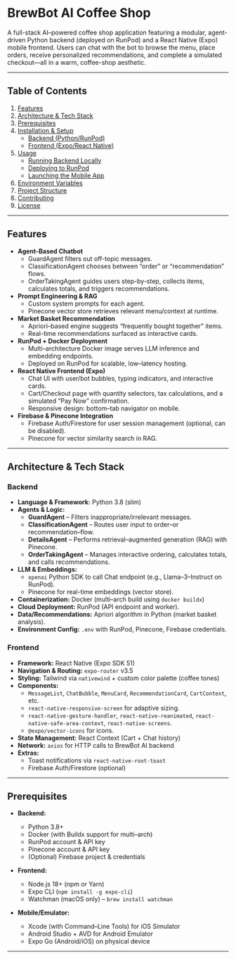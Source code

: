 # BrewBot AI Coffee Shop

A full-stack AI–powered coffee shop application featuring a modular, agent-driven Python backend (deployed on RunPod) and a React Native (Expo) mobile frontend. Users can chat with the bot to browse the menu, place orders, receive personalized recommendations, and complete a simulated checkout—all in a warm, coffee-shop aesthetic.

---

## Table of Contents

1. [Features](#features)  
2. [Architecture & Tech Stack](#architecture--tech-stack)  
3. [Prerequisites](#prerequisites)  
4. [Installation & Setup](#installation--setup)  
   - [Backend (Python/RunPod)](#backend-pythonrunpod)  
   - [Frontend (Expo/React Native)](#frontend-exporeact-native)  
5. [Usage](#usage)  
   - [Running Backend Locally](#running-backend-locally)  
   - [Deploying to RunPod](#deploying-to-runpod)  
   - [Launching the Mobile App](#launching-the-mobile-app)  
6. [Environment Variables](#environment-variables)  
7. [Project Structure](#project-structure)  
8. [Contributing](#contributing)  
9. [License](#license)

---

## Features

- **Agent-Based Chatbot**  
  - GuardAgent filters out off-topic messages.  
  - ClassificationAgent chooses between “order” or “recommendation” flows.  
  - OrderTakingAgent guides users step-by-step, collects items, calculates totals, and triggers recommendations.  
- **Prompt Engineering & RAG**  
  - Custom system prompts for each agent.  
  - Pinecone vector store retrieves relevant menu/context at runtime.  
- **Market Basket Recommendation**  
  - Apriori–based engine suggests “frequently bought together” items.  
  - Real-time recommendations surfaced as interactive cards.  
- **RunPod + Docker Deployment**  
  - Multi–architecture Docker image serves LLM inference and embedding endpoints.  
  - Deployed on RunPod for scalable, low–latency hosting.  
- **React Native Frontend (Expo)**  
  - Chat UI with user/bot bubbles, typing indicators, and interactive cards.  
  - Cart/Checkout page with quantity selectors, tax calculations, and a simulated “Pay Now” confirmation.  
  - Responsive design: bottom–tab navigator on mobile.  
- **Firebase & Pinecone Integration**  
  - Firebase Auth/Firestore for user session management (optional, can be disabled).  
  - Pinecone for vector similarity search in RAG.

---

## Architecture & Tech Stack

### Backend  
- **Language & Framework:** Python 3.8 (slim)  
- **Agents & Logic:**  
  - **GuardAgent** – Filters inappropriate/irrelevant messages.  
  - **ClassificationAgent** – Routes user input to order–or recommendation–flow.  
  - **DetailsAgent** – Performs retrieval–augmented generation (RAG) with Pinecone.  
  - **OrderTakingAgent** – Manages interactive ordering, calculates totals, and calls recommendations.  
- **LLM & Embeddings:**  
  - `openai` Python SDK to call Chat endpoint (e.g., Llama–3–Instruct on RunPod).  
  - Pinecone for real-time embeddings (vector store).  
- **Containerization:** Docker (multi–arch build using `docker buildx`)  
- **Cloud Deployment:** RunPod (API endpoint and worker).  
- **Data/Recommendations:** Apriori algorithm in Python (market basket analysis).  
- **Environment Config:** `.env` with RunPod, Pinecone, Firebase credentials.

### Frontend  
- **Framework:** React Native (Expo SDK 51)  
- **Navigation & Routing:** `expo-router` v3.5  
- **Styling:** Tailwind via `nativewind` + custom color palette (coffee tones)  
- **Components:**  
  - `MessageList`, `ChatBubble`, `MenuCard`, `RecommendationCard`, `CartContext`, etc.  
  - `react-native-responsive-screen` for adaptive sizing.  
  - `react-native-gesture-handler`, `react-native-reanimated`, `react-native-safe-area-context`, `react-native-screens`.  
  - `@expo/vector-icons` for icons.  
- **State Management:** React Context (Cart + Chat history)  
- **Network:** `axios` for HTTP calls to BrewBot AI backend  
- **Extras:**  
  - Toast notifications via `react-native-root-toast`  
  - Firebase Auth/Firestore (optional)

---

## Prerequisites

- **Backend:**  
  - Python 3.8+  
  - Docker (with Buildx support for multi–arch)  
  - RunPod account & API key  
  - Pinecone account & API key  
  - (Optional) Firebase project & credentials

- **Frontend:**  
  - Node.js 18+ (npm or Yarn)  
  - Expo CLI (`npm install -g expo-cli`)  
  - Watchman (macOS only) – `brew install watchman`

- **Mobile/Emulator:**  
  - Xcode (with Command–Line Tools) for iOS Simulator  
  - Android Studio + AVD for Android Emulator  
  - Expo Go (Android/iOS) on physical device

---
